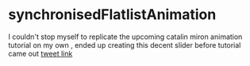 # synchronisedFlatlistAnimation
I couldn't stop myself to replicate the upcoming catalin miron animation tutorial on my own , ended up creating this decent slider before tutorial came out
[tweet link](https://twitter.com/AdityaPahilwani/status/1350576016779984896/video/1)
